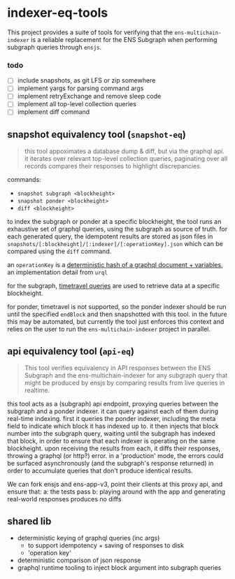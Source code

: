 # indexer-eq-tools

This project provides a suite of tools for verifying that the `ens-multichain-indexer` is a reliable replacement for the ENS Subgraph when performing subgraph queries through `ensjs`.

### todo

- [ ] include snapshots, as git LFS or zip somewhere
- [ ] implement yargs for parsing command args
- [ ] implement retryExchange and remove sleep code
- [ ] implement all top-level collection queries
- [ ] implement diff command

## snapshot equivalency tool (`snapshot-eq`)

> this tool appoximates a database dump & diff, but via the graphql api. it iterates over relevant top-level collection queries, paginating over all records compares their responses to highlight discrepancies.

commands:
- `snapshot subgraph <blockheight>`
- `snapshot ponder <blockheight>`
- `diff <blockheight>`

to index the subgraph or ponder at a specific blockheight, the tool runs an exhaustive set of graphql queries, using the subgraph as source of truth. for each generated query, the idempotent results are stored as json files in `snapshots/[:blockheight]/[:indexer]/[:operationKey].json` which can be compared using the `diff` command.

an `operationKey` is a [deterministic hash of a graphql document + variables](https://commerce.nearform.com/open-source/urql/docs/basics/document-caching/#operation-keys), an implementation detail from `urql`

for the subgraph, [timetravel queries](https://thegraph.com/docs/en/subgraphs/querying/graphql-api/#time-travel-queries) are used to retrieve data at a specific blockheight.

for ponder, timetravel is not supported, so the ponder indexer should be run until the specified `endBlock` and then snapshotted with this tool. in the future this may be automated, but currently the tool just enforces this context and relies on the user to run the `ens-multichain-indexer` project in parallel.

## api equivalency tool (`api-eq`)

> This tool verifies equivalency in API responses between the ENS Subgraph and the ens-multichain-indexer for any subgraph query that might be produced by ensjs by comparing results from live queries in realtime.

this tool acts as a (subgraph) api endpoint, proxying queries between the subgraph and a ponder indexer. it can query against each of them during real-time indexing. first it queries the ponder indexer, including the meta field to indicate which block it has indexed up to. it then injects that block number into the subgraph query, waiting until the subgraph has indexed that block, in order to ensure that each indexer is operating on the same blockheight. upon receiving the results from each, it diffs their responses, throwing a graphql (or http?) error. in a 'production' mode, the errors could be surfaced asynchronously (and the subgraph's response returned) in order to accumulate queries that don't produce identical results.

We can fork ensjs and ens-app-v3, point their clients at this proxy api, and ensure that:
a: the tests pass
b: playing around with the app and generating real-world responses produces no diffs

## shared lib

- deterministic keying of graphql queries (inc args)
  - to support idempotency + saving of responses to disk
  - 'operation key'
- deterministic comparison of json response
- graphql runtime tooling to inject block argument into subgraph queries

